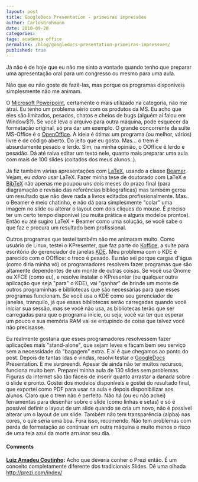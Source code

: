 ```yaml
---
layout: post
title: GoogleDocs Presentation - primeiras impressões
author: CarlosGrohmann
date: 2010-09-20
categories: 
tags: academia office
permalink: /blog/googledocs-presentation-primeiras-impressoes/
published: true
---
```



Já não é de hoje que eu não me sinto a vontade quando tenho que preparar uma apresentação oral para um congresso ou mesmo para uma aula.   

Não que eu não goste de fazê-las, mas porque os programas disponíveis simplesmente não me animam.   

O [Microsoft Powerpoint](http://en.wikipedia.org/wiki/Death_by_PowerPoint), certamente o mais utilizado na categoria, não me atrai. Eu tenho um problema sério com os produtos da MS. Eu acho que eles são limitados, pesados, chatos e cheios de bugs (alguém aí falou em Window$?). Se você leva o arquivo para outra máquina, pode esquecer da formatação original, só pra dar um exemplo. O grande concorrente da suíte MS-Office é o [OpenOffice](http://www.openoffice.org/). A ideia é ótima: um programa (ou melhor, vários) livre e de código aberto. Do jeito que eu gosto. Mas... o trem é absurdamente pesado e lerdo. Sim, na minha opinião, o OOffice é lerdo e pesadão. Dá até raiva editar um texto nele, quanto mais preparar uma aula com mais de 100 slides (coitados dos meus alunos..).   

Já fiz também várias apresentações com [LaTeX](http://en.wikipedia.org/wiki/LaTeX), usando a classe [Beamer](http://en.wikipedia.org/wiki/Beamer_\(LaTeX\)). Vejam, eu *adoro* usar LaTeX. Fazer minha tese de doutorado com LaTeX e [BibTeX](http://en.wikipedia.org/wiki/BibTeX) não apenas me poupou uns dois meses do prazo final (para diagramação e revisão das referências bibliográficas) mas também gerou um resultado que não deve nada a livros editados profissionalmente. Mas.. o Beamer é meio chatinho, e não dá para simplesmente "colar" uma imagem no slide ou alterar o layout com dois cliques do mouse. É preciso ter um certo tempo disponível (ou muita prática e alguns modelos prontos). Então eu até sugiro LaTeX + Beamer como uma solução, se você sabe o que faz e procura um resultado bem profissional.   

Outros programas que testei também não me animaram muito. Como usuário de Linux, testei o KPresenter, que faz parte do [Koffice](http://www.koffice.org/), a suíte para escritório do gerenciador de janelas [KDE](http://www.kde.org/). Meu problema com o KDE é parecido com o OOffice: o treco é pesado. Eu não sei porque cargas d'água (como diria minha vó) os programadores resolvem fazer programas que são altamente dependentes de um monte de outras coisas. Se você usa Gnome ou XFCE (como eu), e resolve instalar o KPresenter (ou qualquer outra aplicação que seja "para" o KDE), vai "ganhar" de brinde um monte de outros programinhas e bibliotecas que são necessárias para que esses programas funcionam. Se você usa o KDE como seu gerenciador de janelas, tranquilo, já que essas bibliotecas serão carregadas quando você iniciar sua sessão, mas se você não usa, as bibliotecas terão que ser carregadas para que o programa inicie, ou seja, você vai ter que esperar um pouco e sua memória RAM vai se entupindo de coisa que talvez você não precisasse.   

Eu realmente gostaria que esses programadores resolvessem fazer aplicações mais "stand-alone", que sejam leves e façam bem seu serviço sem a necessidade da "bagagem" extra. E aí é que chegamos ao ponto do post. Depois de tantas idas e vindas, resolvi testar o [GoogleDocs](https://docs.google.com/) Presentation. E me surpreendi. Apesar de ainda não ter muitos recursos, funciona muito bem. Preparei minha aula de 130 slides sem problemas. Figuras da internet são tão fáceis de inserir quanto arrastar a danada sobre o slide e pronto. Gostei dos modelos disponíveis e gostei do resultado final, que exportei como PDF para usar na aula e depois disponibilizar aos alunos. Claro que o trem não é perfeito. Não há (ou eu não achei) ferramentas para desenhar sobre o slide (como linhas e setas) e só é possível definir o layout de um slide quando se cria um novo, não é possível alterar um o layout de um slide. Também não tem transparência (alpha) nas cores, o que seria uma boa. Fora isso, recomendo. Não tem problemas com perda de formatação ao continuar em outra máquina e muito menos o risco de uma tela azul da morte arruinar seu dia.



#### Comments

**[Luiz Amadeu Coutinho](#20 "2012-08-20 12:10:08"):** Acho que deveria conher o Prezi então. É um conceito completamente diferente dos tradicionais Slides. Dê uma olhada http://prezi.com/index/



